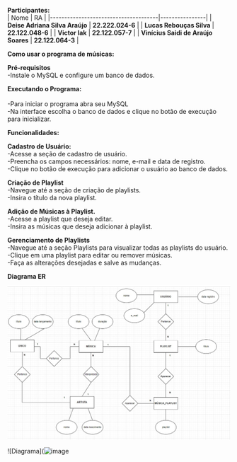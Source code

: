 
**Participantes:**<br>
| Nome                                 | RA             |
|--------------------------------------|----------------|
| **Deise Adriana Silva Araújo**          | **22.222.024-6**   |
| **Lucas Rebouças Silva**                 | **22.122.048-6**   |
| **Victor Iak**                           | **22.122.057-7**   |
| **Vinícius Saidi de Araújo Soares**     | **22.122.064-3**   |

**Como usar o programa de músicas:**<br>

**Pré-requisitos<br>**
-Instale o MySQL e configure um banco de dados.<br>

**Executando o Programa:<br><br>**
-Para iniciar o programa abra seu MySQL<br>
-Na interface escolha o banco de dados e clique no botão de execução para inicializar.<br>

**Funcionalidades:<br>**

**Cadastro de Usuário:<br>**
-Acesse a seção de cadastro de usuário.<br>
-Preencha os campos necessários: nome, e-mail e data de registro.<br>
-Clique no botão de execução para adicionar o usuário ao banco de dados.<br>


**Criação de Playlist<br>**
-Navegue até a seção de criação de playlists.<br>
-Insira o título da nova playlist.<br>

**Adição de Músicas à Playlist.<br>**
-Acesse a playlist que deseja editar.<br>
-Insira as músicas que deseja adicionar à playlist.<br>

**Gerenciamento de Playlists<br>**
-Navegue até a seção Playlists para visualizar todas as playlists do usuário.<br>
-Clique em uma playlist para editar ou remover músicas.<br>
-Faça as alterações desejadas e salve as mudanças.<br>

**Diagrama ER**

![Modelo](https://github.com/DehAraujo/Streaming_Musica/blob/main/Modelo.jpg?raw=true)

![Diagrama](![image](https://github.com/user-attachments/assets/75521f24-1ea4-4fcc-9f8a-183a7a5f22bb)

